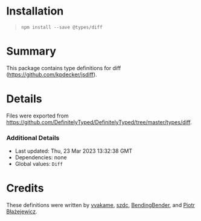 # Installation
> `npm install --save @types/diff`

# Summary
This package contains type definitions for diff (https://github.com/kpdecker/jsdiff).

# Details
Files were exported from https://github.com/DefinitelyTyped/DefinitelyTyped/tree/master/types/diff.

### Additional Details
 * Last updated: Thu, 23 Mar 2023 13:32:38 GMT
 * Dependencies: none
 * Global values: `Diff`

# Credits
These definitions were written by [vvakame](https://github.com/vvakame), [szdc](https://github.com/szdc), [BendingBender](https://github.com/BendingBender), and [Piotr Błażejewicz](https://github.com/peterblazejewicz).
